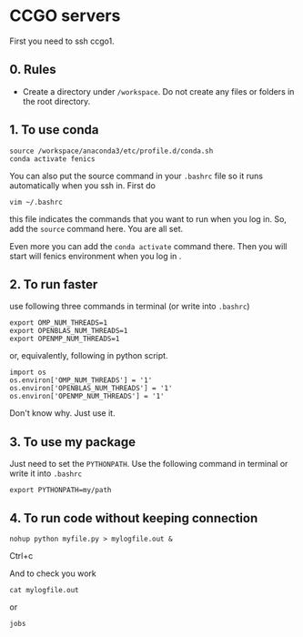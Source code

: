 # CCGO servers

First you need to ssh ccgo1.

## 0. Rules
* Create a directory under `/workspace`. Do not create any files or folders in the root directory.

## 1. To use conda
```
source /workspace/anaconda3/etc/profile.d/conda.sh
conda activate fenics
```

You can also put the source command in your `.bashrc` file so it runs automatically when you ssh in. First do
```
vim ~/.bashrc
```
this file indicates the commands that you want to run when you log in. So, add the `source` command here. You are all set. 

Even more you can add the `conda activate` command there. Then you will start will fenics environment when you log in .

## 2. To run faster
use following three commands in terminal (or write into `.bashrc`)
```
export OMP_NUM_THREADS=1
export OPENBLAS_NUM_THREADS=1
export OPENMP_NUM_THREADS=1
```
or, equivalently, following in python script.
```
import os
os.environ['OMP_NUM_THREADS'] = '1'
os.environ['OPENBLAS_NUM_THREADS'] = '1'
os.environ['OPENMP_NUM_THREADS'] = '1'
```
Don't know why. Just use it. 

## 3. To use my package
Just need to set the `PYTHONPATH`. Use the following command in terminal or write it into `.bashrc`
```
export PYTHONPATH=my/path
```

## 4. To run code without keeping connection
```
nohup python myfile.py > mylogfile.out &
```
Ctrl+c

And to check you work
```
cat mylogfile.out
```
or
```
jobs
```


